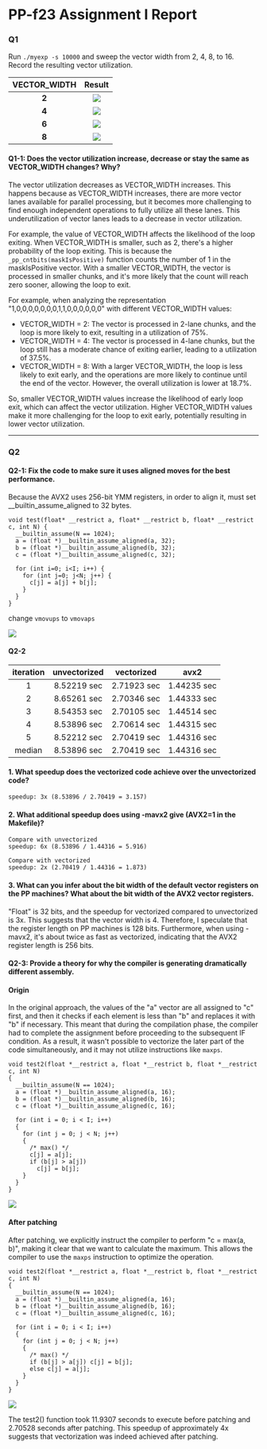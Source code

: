 # PP-f23 Assignment I Report
### Q1
Run `./myexp -s 10000` and sweep the vector width from 2, 4, 8, to 16. Record the resulting vector utilization.

| **VECTOR_WIDTH** |                  **Result**                   |
|:----------------:|:---------------------------------------------:|
|      **2**       | ![](https://hackmd.io/_uploads/HynVbRRWa.png) |
|      **4**       | ![](https://hackmd.io/_uploads/rymmWRRWa.png) |
|      **6**       | ![](https://hackmd.io/_uploads/H1HZ-R0WT.png) |
|      **8**       | ![](https://hackmd.io/_uploads/SyPHkCCW6.png) |

#### Q1-1: Does the vector utilization increase, decrease or stay the same as VECTOR_WIDTH changes? Why?
The vector utilization decreases as VECTOR_WIDTH increases. This happens because as VECTOR_WIDTH increases, there are more vector lanes available for parallel processing, but it becomes more challenging to find enough independent operations to fully utilize all these lanes. This underutilization of vector lanes leads to a decrease in vector utilization.

For example, the value of VECTOR_WIDTH affects the likelihood of the loop exiting. When VECTOR_WIDTH is smaller, such as 2, there's a higher probability of the loop exiting. This is because the `_pp_cntbits(maskIsPositive)` function counts the number of 1 in the maskIsPositive vector. With a smaller VECTOR_WIDTH, the vector is processed in smaller chunks, and it's more likely that the count will reach zero sooner, allowing the loop to exit.

For example, when analyzing the representation "1,0,0,0,0,0,0,0,1,1,0,0,0,0,0,0" with different VECTOR_WIDTH values:

- VECTOR_WIDTH = 2: The vector is processed in 2-lane chunks, and the loop is more likely to exit, resulting in a utilization of 75%.
- VECTOR_WIDTH = 4: The vector is processed in 4-lane chunks, but the loop still has a moderate chance of exiting earlier, leading to a utilization of 37.5%.
- VECTOR_WIDTH = 8: With a larger VECTOR_WIDTH, the loop is less likely to exit early, and the operations are more likely to continue until the end of the vector. However, the overall utilization is lower at 18.7%. 

So, smaller VECTOR_WIDTH values increase the likelihood of early loop exit, which can affect the vector utilization. Higher VECTOR_WIDTH values make it more challenging for the loop to exit early, potentially resulting in lower vector utilization.

---

### Q2

#### Q2-1: Fix the code to make sure it uses aligned moves for the best performance.

Because the AVX2 uses 256-bit YMM registers, in order to align it, must set __builtin_assume_aligned to 32 bytes.

```cpp!
void test(float* __restrict a, float* __restrict b, float* __restrict c, int N) {
  __builtin_assume(N == 1024);
  a = (float *)__builtin_assume_aligned(a, 32);
  b = (float *)__builtin_assume_aligned(b, 32);
  c = (float *)__builtin_assume_aligned(c, 32);
  
  for (int i=0; i<I; i++) {
    for (int j=0; j<N; j++) {
      c[j] = a[j] + b[j];
    }
  }
}
```    

change `vmovups` to `vmovaps`  

![](https://hackmd.io/_uploads/ryDwLRAZT.png)  



#### Q2-2

| iteration | unvectorized | vectorized  |    avx2     |
|:---------:|:------------:|:-----------:|:-----------:|
|     1     | 8.52219 sec  | 2.71923 sec | 1.44235 sec |
|     2     | 8.65261 sec  | 2.70346 sec | 1.44333 sec |
|     3     | 8.54353 sec  | 2.70105 sec | 1.44514 sec |
|     4     | 8.53896 sec  | 2.70614 sec | 1.44315 sec |
|     5     | 8.52212 sec  | 2.70419 sec | 1.44316 sec |
|  median   | 8.53896 sec  | 2.70419 sec | 1.44316 sec |

#### 1. What speedup does the vectorized code achieve over the unvectorized code? 
```
speedup: 3x (8.53896 / 2.70419 = 3.157)
```

#### 2. What additional speedup does using -mavx2 give (AVX2=1 in the Makefile)? 
```
Compare with unvectorized
speedup: 6x (8.53896 / 1.44316 = 5.916)

Compare with vectorized
speedup: 2x (2.70419 / 1.44316 = 1.873)
```

#### 3. What can you infer about the bit width of the default vector registers on the PP machines? What about the bit width of the AVX2 vector registers.

"Float" is 32 bits, and the speedup for vectorized compared to unvectorized is 3x. This suggests that the vector width is 4. Therefore, I speculate that the register length on PP machines is 128 bits. Furthermore, when using -mavx2, it's about twice as fast as vectorized, indicating that the AVX2 register length is 256 bits.

#### Q2-3: Provide a theory for why the compiler is generating dramatically different assembly.

#### Origin

In the original approach, the values of the "a" vector are all assigned to "c" first, and then it checks if each element is less than "b" and replaces it with "b" if necessary. This meant that during the compilation phase, the compiler had to complete the assignment before proceeding to the subsequent IF condition. As a result, it wasn't possible to vectorize the later part of the code simultaneously, and it may not utilize instructions like `maxps`.  

```cpp!
void test2(float *__restrict a, float *__restrict b, float *__restrict c, int N)
{
  __builtin_assume(N == 1024);
  a = (float *)__builtin_assume_aligned(a, 16);
  b = (float *)__builtin_assume_aligned(b, 16);
  c = (float *)__builtin_assume_aligned(c, 16);

  for (int i = 0; i < I; i++)
  {
    for (int j = 0; j < N; j++)
    {
      /* max() */
      c[j] = a[j];
      if (b[j] > a[j])
        c[j] = b[j];
    }
  }
}
```   
![](https://hackmd.io/_uploads/SkeLhP1fa.png)

#### After patching

After patching, we explicitly instruct the compiler to perform "c = max(a, b)", making it clear that we want to calculate the maximum. This allows the compiler to use the `maxps` instruction to optimize the operation.  

```cpp!
void test2(float *__restrict a, float *__restrict b, float *__restrict c, int N)
{
  __builtin_assume(N == 1024);
  a = (float *)__builtin_assume_aligned(a, 16);
  b = (float *)__builtin_assume_aligned(b, 16);
  c = (float *)__builtin_assume_aligned(c, 16);

  for (int i = 0; i < I; i++)
  {
    for (int j = 0; j < N; j++)
    {
      /* max() */
      if (b[j] > a[j]) c[j] = b[j];
      else c[j] = a[j];
    }
  }
}
```  

![](https://hackmd.io/_uploads/r1DusDkM6.png)

The test2() function took 11.9307 seconds to execute before patching and 2.70528 seconds after patching. This speedup of approximately 4x suggests that vectorization was indeed achieved after patching.











